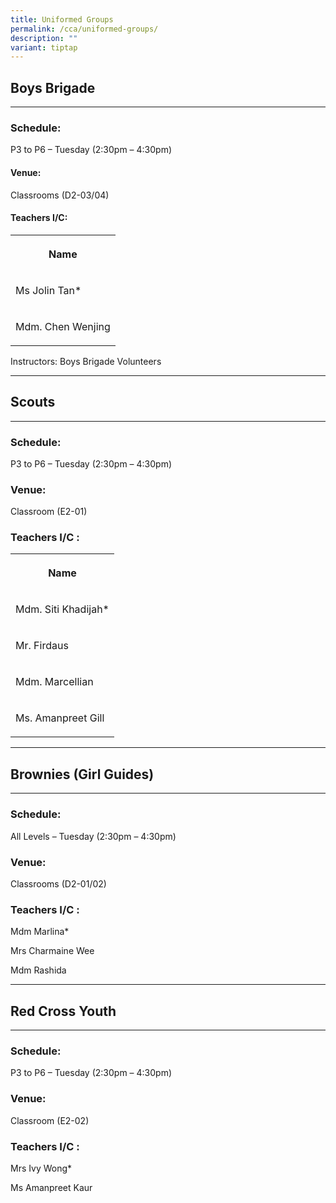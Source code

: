 ```yaml
---
title: Uniformed Groups
permalink: /cca/uniformed-groups/
description: ""
variant: tiptap
---
```

<h2>Boys Brigade</h2>
<hr>
<h3>Schedule:</h3>
<p>P3 to P6 – Tuesday (2:30pm – 4:30pm)</p>
<h4>Venue:</h4>
<p>Classrooms (D2-03/04)</p>
<h4>Teachers I/C:</h4>
<table style="minWidth: 25px">
<colgroup>
<col>
</colgroup>
<tbody>
<tr>
<th rowspan="1" colspan="1">
<p>Name</p>
</th>
</tr>
<tr>
<td rowspan="1" colspan="1">
<p>Ms Jolin Tan*</p>
</td>
</tr>
<tr>
<td rowspan="1" colspan="1">
<p>Mdm. Chen Wenjing</p>
</td>
</tr>
</tbody>
</table>
<p></p>
<p>Instructors:&nbsp;Boys Brigade Volunteers</p>
<hr>
<h2>Scouts</h2>
<hr>
<h3>Schedule:</h3>
<p>P3 to P6 – Tuesday (2:30pm – 4:30pm)</p>
<h3>Venue:</h3>
<p>Classroom (E2-01)</p>
<h3>Teachers I/C :</h3>
<p></p>
<table style="minWidth: 25px">
<colgroup>
<col>
</colgroup>
<tbody>
<tr>
<th rowspan="1" colspan="1">
<p>Name</p>
</th>
</tr>
<tr>
<td rowspan="1" colspan="1">
<p>Mdm. Siti Khadijah*</p>
</td>
</tr>
<tr>
<td rowspan="1" colspan="1">
<p>Mr. Firdaus</p>
</td>
</tr>
<tr>
<td rowspan="1" colspan="1">
<p>Mdm. Marcellian</p>
</td>
</tr>
<tr>
<td rowspan="1" colspan="1">
<p>Ms. Amanpreet Gill</p>
</td>
</tr>
</tbody>
</table>
<hr>
<h2>Brownies (Girl Guides)</h2>
<hr>
<h3>Schedule:</h3>
<p>All Levels – Tuesday (2:30pm – 4:30pm)</p>
<h3>Venue:</h3>
<p>Classrooms (D2-01/02)</p>
<h3>Teachers I/C :</h3>
<p>Mdm Marlina*</p>
<p>Mrs Charmaine Wee</p>
<p>Mdm Rashida</p>
<hr>
<h2>Red Cross Youth</h2>
<hr>
<h3>Schedule:</h3>
<p>P3 to P6 – Tuesday (2:30pm – 4:30pm)</p>
<h3>Venue:</h3>
<p>Classroom (E2-02)</p>
<h3>Teachers I/C :</h3>
<p>Mrs Ivy Wong*</p>
<p>Ms Amanpreet Kaur</p>
